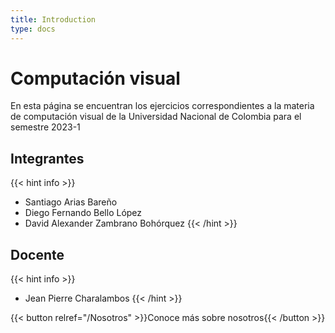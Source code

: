 ```yaml
---
title: Introduction
type: docs
---
```


# Computación visual

En esta página se encuentran los ejercicios correspondientes a la materia de computación visual de la Universidad Nacional de Colombia para el semestre 2023-1

## Integrantes

{{< hint info >}}

* Santiago Arias Bareño
* Diego Fernando Bello López
* David Alexander Zambrano Bohórquez
{{< /hint >}}

## Docente

{{< hint info >}}
* Jean Pierre Charalambos
{{< /hint >}}

{{< button relref="/Nosotros" >}}Conoce más sobre nosotros{{< /button >}}
